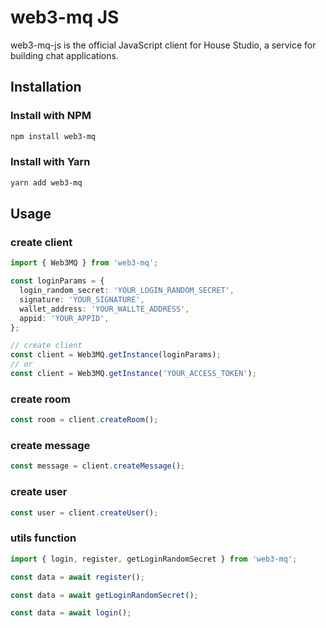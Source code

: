# web3-mq JS

web3-mq-js is the official JavaScript client for House Studio, a service for building chat applications.

## Installation

### Install with NPM

```bash
npm install web3-mq
```

### Install with Yarn

```bash
yarn add web3-mq
```

## Usage

### create client

```typescript
import { Web3MQ } from 'web3-mq';

const loginParams = {
  login_random_secret: 'YOUR_LOGIN_RANDOM_SECRET',
  signature: 'YOUR_SIGNATURE',
  wallet_address: 'YOUR_WALLTE_ADDRESS',
  appid: 'YOUR_APPID',
};

// create client
const client = Web3MQ.getInstance(loginParams);
// or
const client = Web3MQ.getInstance('YOUR_ACCESS_TOKEN');
```

### create room

```typescript
const room = client.createRoom();
```

### create message

```typescript
const message = client.createMessage();
```

### create user

```typescript
const user = client.createUser();
```

### utils function

```typescript
import { login, register, getLoginRandomSecret } from 'web3-mq';

const data = await register();

const data = await getLoginRandomSecret();

const data = await login();
```
